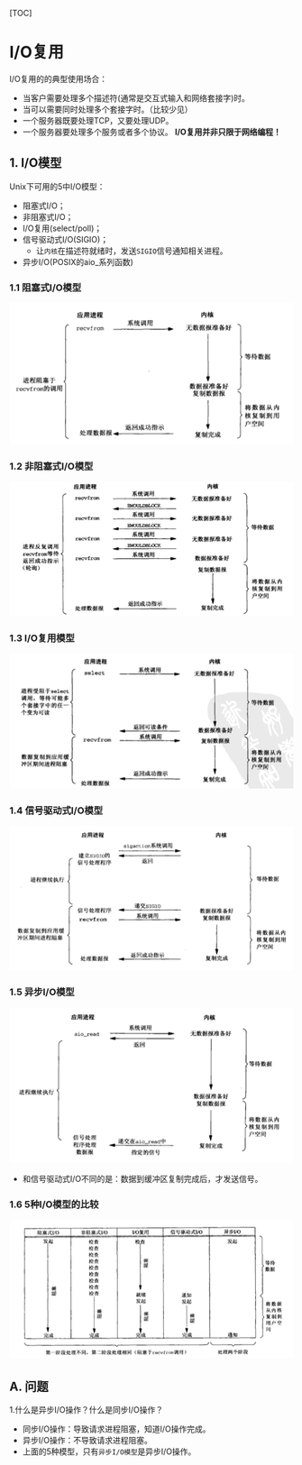 
[TOC]

# I/O复用
I/O复用的的典型使用场合：
* 当客户需要处理多个描述符(通常是交互式输入和网络套接字)时。
* 当可以需要同时处理多个套接字时。（比较少见）
* 一个服务器既要处理TCP，又要处理UDP。
* 一个服务器要处理多个服务或者多个协议。
**I/O复用并非只限于网络编程！**

## 1. I/O模型
Unix下可用的5中I/O模型：
* 阻塞式I/O；
* 非阻塞式I/O；
* I/O复用(select/poll)；
* 信号驱动式I/O(SIGIO)；
    * 让`内核`在描述符就绪时，发送`SIGIO`信号通知相关进程。
* 异步I/O(POSIX的aio_系列函数)

### 1.1 阻塞式I/O模型
![](./blockingIO.png)

### 1.2 非阻塞式I/O模型
![](./nonblockingIO.png)

### 1.3 I/O复用模型
![](./IOmultiplexing.png)

### 1.4 信号驱动式I/O模型
![](./signal-driven-IO.png)

### 1.5 异步I/O模型
![](./asynchronous-IO.png)
* 和信号驱动式I/O不同的是：数据到缓冲区复制完成后，才发送信号。

### 1.6 5种I/O模型的比较
![](./compare_IO_model_type.png)

## A. 问题
1.什么是异步I/O操作？什么是同步I/O操作？
* 同步I/O操作：导致请求进程阻塞，知道I/O操作完成。
* 异步I/O操作：不导致请求进程阻塞。
* 上面的5种模型，只有`异步I/O模型`是异步I/O操作。 